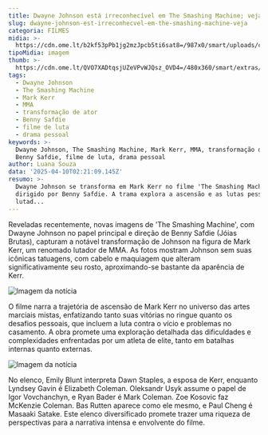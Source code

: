 ```yaml
---
title: Dwayne Johnson está irreconhecível em The Smashing Machine; veja
slug: dwayne-johnson-est-irreconhecvel-em-the-smashing-machine-veja
categoria: FILMES
midia: >-
  https://cdn.ome.lt/b2kf53pPb1jg2mzJpcb5ti6sat8=/987x0/smart/uploads/conteudo/fotos/Design_sem_nome_-_2025-04-09T214729.608.png
tipoMidia: imagem
thumb: >-
  https://cdn.ome.lt/QVO7XADtqsjUZeVPvWJQsz_OVD4=/480x360/smart/extras/conteudos/Design_sem_nome_-_2025-04-09T214729.608.png
tags:
  - Dwayne Johnson
  - The Smashing Machine
  - Mark Kerr
  - MMA
  - transformação de ator
  - Benny Safdie
  - filme de luta
  - drama pessoal
keywords: >-
  Dwayne Johnson, The Smashing Machine, Mark Kerr, MMA, transformação de ator,
  Benny Safdie, filme de luta, drama pessoal
author: Luana Souza
data: '2025-04-10T02:21:09.145Z'
resumo: >-
  Dwayne Johnson se transforma em Mark Kerr no filme 'The Smashing Machine',
  dirigido por Benny Safdie. A trama explora a ascensão e as lutas pessoais do
  lutad...
---
```


Reveladas recentemente, novas imagens de 'The Smashing Machine', com Dwayne Johnson no papel principal e direção de Benny Safdie (Jóias Brutas), capturam a notável transformação de Johnson na figura de Mark Kerr, um renomado lutador de MMA. As fotos mostram Johnson sem suas icônicas tatuagens, com cabelo e maquiagem que alteram significativamente seu rosto, aproximando-se bastante da aparência de Kerr.

![Imagem da notícia](https://cdn.ome.lt/lNnpSOS8BF_Hf4EC3BwlgzuTCmw=/fit-in/837x500/smart/uploads/conteudo/fotos/Screenshot2025-04-09105056.png)

O filme narra a trajetória de ascensão de Mark Kerr no universo das artes marciais mistas, enfatizando tanto suas vitórias no ringue quanto os desafios pessoais, que incluem a luta contra o vício e problemas no casamento. A obra promete uma exploração detalhada das dificuldades e complexidades enfrentadas por um atleta de elite, tanto em batalhas internas quanto externas.

![Imagem da notícia](https://cdn.ome.lt/TBaYzuDGcZoatgjzc_t-ThUOpwc=/fit-in/837x500/smart/uploads/conteudo/fotos/Screenshot2025-04-09105028.png)

No elenco, Emily Blunt interpreta Dawn Staples, a esposa de Kerr, enquanto Lyndsey Gavin é Elizabeth Coleman. Oleksandr Usyk assume o papel de Igor Vovchanchyn, e Ryan Bader é Mark Coleman. Zoe Kosovic faz McKenzie Coleman. Bas Rutten aparece como ele mesmo, e Paul Cheng é Masaaki Satake. Este elenco diversificado promete trazer uma riqueza de perspectivas para a narrativa intensa e envolvente do filme.
